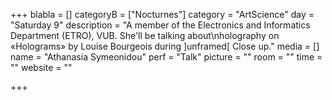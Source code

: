 +++
blabla = []
categoryB = ["Nocturnes"]
category = "ArtScience"
day = "Saturday 9"
description = "A member of the Electronics and Informatics Department (ETRO), VUB. She'll be talking about\nholography on «Holograms» by Louise Bourgeois during ]unframed[ Close up."
media = []
name = "Athanasia Symeonidou"
perf = "Talk"
picture = ""
room = ""
time = ""
website = ""

+++
